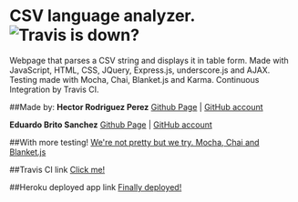# CSV language analyzer. ![Travis is down?](https://travis-ci.org/eduardobritosan/csvJavascript.svg?branch=gh-pages)

Webpage that parses a CSV string and displays it in table form. Made with JavaScript, HTML, CSS, JQuery, Express.js, underscore.js and AJAX. Testing made with Mocha, Chai, Blanket.js and Karma. Continuous Integration by Travis CI.

##Made by:
**Hector Rodriguez Perez** [Github Page](hecrp.github.io) | [GitHub account](www.github.com/hecrp)

**Eduardo Brito Sanchez** [Github Page](eduardobritosan.github.io) | [GitHub account](www.github.com/eduardobritosan)

##With more testing!
[We're not pretty but we try. Mocha, Chai and Blanket.js](http://eduardobritosan.github.io/csvJavascript/tests/index.html)

##Travis CI link
[Click me!](https://travis-ci.org/eduardobritosan/csvJavascript/)

##Heroku deployed app link
[Finally deployed!](http://csv1415.herokuapp.com)



